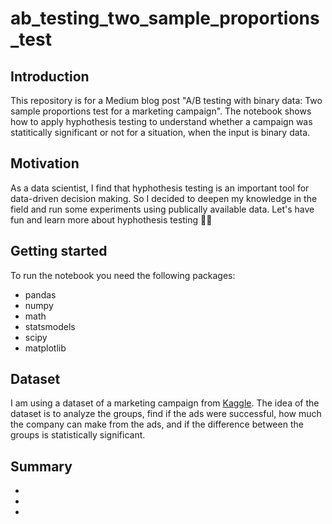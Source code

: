 # ab_testing_two_sample_proportions_test

## Introduction
This repository is for a Medium blog post "A/B testing with binary data: Two sample proportions test for a marketing campaign". The notebook shows how to apply hyphothesis testing to understand whether a campaign was statitically significant or not for a situation, when the input is binary data.

## Motivation
As a data scientist, I find that hyphothesis testing is an important tool for data-driven decision making. So I decided to deepen my knowledge in the field and run some experiments using publically available data. Let's have fun and learn more about hyphothesis testing 🥳🎉

## Getting started
To run the notebook you need the following packages:
* pandas
* numpy
* math
* statsmodels
* scipy
* matplotlib

## Dataset 
I am using a dataset of a marketing campaign from [Kaggle](https://www.kaggle.com/faviovaz/marketing-ab-testing).
The idea of the dataset is to analyze the groups, find if the ads were successful, how much the company can make from the ads, and if the difference between the groups is statistically significant.

## Summary
*
*
*
